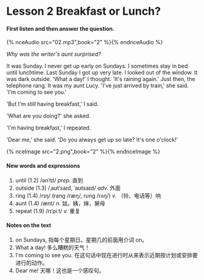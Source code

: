 # Lesson 2 Breakfast or Lunch? 

#### First listen and then answer the question.

{% nceAudio src="02.mp3",book="2" %}{% endnceAudio %}

*Why was the writer's aunt surprised?*

It was Sunday. I never get up early on Sundays. I sometimes stay in bed until lunchtime. Last Sunday I got up very late. I looked out of the window. It was dark outside. 'What a day!' I thought. 'It's raining again.' Just then, the telephone rang. It was my aunt Lucy. 'I've just arrived by train,' she said. 'I'm coming to see you.'

'But I'm still having breakfast,' I said. 

'What are you doing?' she asked. 

'I'm having breakfast,' I repeated. 

'Dear me,' she said. 'Do you always get up so late? It's one o'clock!'

{% nceImage src="2.png",book="2" %}{% endnceImage %}

#### New words and expressions

1. until (1.2) /ənˈtɪl/ *prep.* 直到
2. outside (1.3) /ˌaʊtˈsaɪd, ˈaʊtsaɪd/ *adv.* 外面
3. ring (1.4) /rɪŋ/ (rang /ræŋ/, rung /rʌŋ/) *v.* （铃、电话等）响
4. aunt (1.4) /ænt/ *n.* 姑，姨，婶，舅母
5. repeat (1.9) /rɪˈpiːt/ *v.* 重复

#### Notes on the text

1. on Sundays, 指每个星期日。星期几的前面用介词 on。
2. What a day! 多么糟糕的天气！
3. I'm coming to see you. 在这句话中现在进行时从来表示近期按计划或安排要进行的动作。
4. Dear me! 天哪！这也是一个感叹句。
